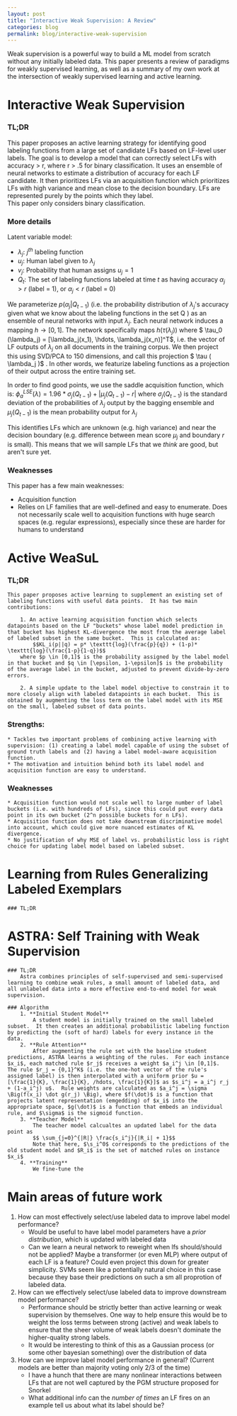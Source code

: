 ```yaml
---
layout: post
title: "Interactive Weak Supervision: A Review"
categories: blog
permalink: blog/interactive-weak-supervision
---
```


Weak supervision is a powerful way to build a ML model from scratch without any initially labeled data.  This paper presents a review of paradigms for weakly supervised learning, as well as a summary of my own work at the intersection of weakly supervised learning and active learning.

<!--more-->

# Interactive Weak Supervision
### TL;DR
This paper proposes an active learning strategy for identifying good labeling functions from a large set of candidate LFs based on LF-level user labels.  The goal is to develop a model that can correctly select LFs with accuracy > r, where r > .5 for binary classification. It uses an ensemble of neural networks to estimate a distribution of accuracy for each LF candidate.  It then prioritizes LFs via an acquisition function which prioritizes LFs with high variance and mean close to the decision boundary.  LFs are represented purely by the points which they label.  
This paper only considers binary classification.

### More details
Latent variable model:
* $\lambda_j$: $j^{th}$ labeling function
* $u_j$: Human label given to $\lambda_j$
* $v_j$: Probability that human assigns $u_j = 1$
* $Q_t$: The set of labeling functions labeled at time $t$ as having accuracy $\alpha_j > r$ (label = 1), or $\alpha_j < r$ (label = 0)

We parameterize $p(\alpha_j | Q_{t-1})$ (i.e. the probability distribution of $\lambda_j$'s accuracy given what we know about the labeling functions in the set Q ) as an ensemble of neural networks with input $\lambda_j$.  Each neural network induces a mapping $h \rightarrow [0,1]$.  The network specifically maps $h( \tau  ( \lambda_j ))$ where $ \tau_0 (\lambda_j) = [\lambda_j(x_1), \hdots, \lambda_j(x_n)]^T$, i.e. the vector of LF outputs of $\lambda_j$ on all documents in the training corpus.  We then project this using SVD/PCA to 150 dimensions, and call this projection $ \tau  ( \lambda_j )$ .  In other words, we featurize labeling functions as a projection of their output across the entire training set.  

In order to find good points, we use the saddle acquisition function, which is:
    $\phi_a^{LSE}(\lambda) = 1.96 * \sigma_j(Q_{t-1}) + |\mu_j(Q_{t-1}) - r|$
where $\sigma_j(Q_{t-1})$ is the standard deviation of the probabilities of $\lambda_j$ output by the bagging ensemble and $\mu_j(Q_{t-1})$ is the mean probability output for $\lambda_j$

This identifies LFs which are unknown (e.g. high variance) and near the decision boundary (e.g. difference between mean score $\mu_j$ and boundary $r$ is small).  This means that we will sample LFs that we *think* are good, but aren't sure yet.

### Weaknesses
This paper has a few main weaknesses:
* Acquisition function
* Relies on LF families that are well-defined and easy to enumerate.  Does not necessarily scale well to acquisition functions with huge search spaces (e.g. regular expressions), especially since these are harder for humans to understand

# Active WeaSuL
### TL;DR
    This paper proposes active learning to supplement an existing set of labeling functions with useful data points.  It has two main contributions: 

        1. An active learning acquisition function which selects datapoints based on the LF "buckets" whose label model prediction in that bucket has highest KL-divergence the most from the average label of labeled subset in the same bucket.  This is calculated as:
            $$KL_i(p||q) = p* \texttt{log}(\frac{p}{q}) + (1-p)* \texttt{log}(\frac{1-p}{1-q})$$
        where $p \in [0,1]$ is the probability assigned by the label model in that bucket and $q \in [\epsilon, 1-\epsilon]$ is the probability of the average label in the bucket, adjusted to prevent divide-by-zero errors.  

        2. A simple update to the label model objective to constrain it to more closely align with labeled datapoints in each bucket.  This is obtained by augmenting the loss term on the label model with its MSE on the small, labeled subset of data points. 

### Strengths:
    * Tackles two important problems of combining active learning with supervision: (1) creating a label model capable of using the subset of ground truth labels and (2) having a label model-aware acquisition function.
    * The motivation and intuition behind both its label model and acquisition function are easy to understand.

### Weaknesses
    * Acquisition function would not scale well to large number of label buckets (i.e. with hundreds of LFs), since this could put every data point in its own bucket (2^n possible buckets for n LFs).
    * Acquisition function does not take downstream discriminative model into account, which could give more nuanced estimates of KL divergence.
    * No justification of why MSE of label vs. probabilistic loss is right choice for updating label model based on labeled subset.


# Learning from Rules Generalizing Labeled Exemplars
    ### TL;DR


# ASTRA: Self Training with Weak Supervision
    ### TL;DR 
        Astra combines principles of self-supervised and semi-supervised learning to combine weak rules, a small amount of labeled data, and all unlabeled data into a more effective end-to-end model for weak supervision.

    ### Algorithm
        1. **Initial Student Model**
            A student model is initially trained on the small labeled subset.  It then creates an additional probabilistic labeling function by predicting the (soft of hard) labels for every instance in the data.
        2. **Rule Attention**
            After augmenting the rule set with the baseline student predictions, ASTRA learns a weighting of the rules.  For each instance $x_i$, each matched rule $r_j$ receives a weight $a_i^j \in [0,1]$.  The rule $r_j = {0,1}^K$ (i.e. the one-hot vector of the rule's assigned label) is then interpolated with a uniform prior $u = [\frac{1}{K}, \frac{1}{K}, /hdots, \frac{1}{K}]$ as $s_i^j = a_i^j r_j + (1-a_i^j) u$.  Rule weights are calculated as $a_i^j = \sigma \Big(f(x_i) \dot g(r_j) \Big), where $f(\dot)$ is a function that projects latent representation (emgedding) of $x_i$ into the appropriate space, $g(\dot)$ is a function that embeds an individual rule, and $\sigma$ is the sigmoid function.
        3. **Teacher Model**
            The teacher model calcualtes an updated label for the data point as 
            $$ \sum_{j=0}^{|R|} \frac{s_i^j}{|R_i| + 1}$$
            Note that here, $\s_i^0$ corresponds to the predictions of the old student model and $R_i$ is the set of matched rules on instance $x_i$
        4. **Training**
            We fine-tune the 

        




# Main areas of future work
1. How can most effectively select/use labeled data to improve label model performance?
    * Would be useful to have label model parameters have a *prior distribution*, which is updated with labeled data
    * Can we learn a neural network to reweight when lfs should/should not be applied?  Maybe a transformer (or even MLP) where output of each LF is a feature?  Could even project this down for greater simplicity.  SVMs seem like a potentially natural choice in this case because they base their predictions on such a sm
    all proprotion of labeled data.
2. How can we effectively select/use labeled data to improve downstream model performance?
    * Performance should be strictly better than active learning or weak supervision by themselves.  One way to help ensure this would be to weight the loss terms between strong (active) and weak labels to ensure that the sheer volume of weak labels doesn't dominate the higher-quality strong labels.
    * It would be interesting to think of this as a Gaussian process (or some other bayesian something) over the distribution of data
3. How can we improve label model performance in general?  (Current models are better than majority voting only 2/3 of the time)
    * I have a hunch that there are many nonlinear interactions between LFs that are not well captured by the PGM structure proposed for Snorkel
    * What additional info can the *number of times* an LF fires on an example tell us about what its label should be?




        


#

